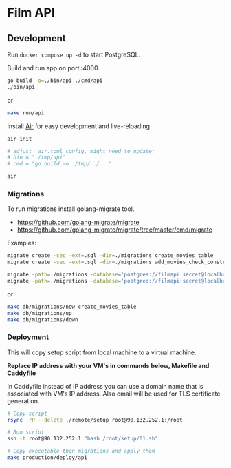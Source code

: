 # Film API

## Development

Run `docker compose up -d` to start PostgreSQL.

Build and run app on port :4000.

```bash
go build -o=./bin/api ./cmd/api
./bin/api
```

or

```bash
make run/api
```

Install [Air](https://github.com/cosmtrek/air) for easy development and live-reloading.

```bash
air init

# adjust .air.toml config, might need to update:
# bin = "./tmp/api"
# cmd = "go build -o ./tmp/ ./..."

air
```

### Migrations

To run migrations install golang-migrate tool.

- https://github.com/golang-migrate/migrate
- https://github.com/golang-migrate/migrate/tree/master/cmd/migrate

Examples:

```bash
migrate create -seq -ext=.sql -dir=./migrations create_movies_table
migrate create -seq -ext=.sql -dir=./migrations add_movies_check_constraints

migrate -path=./migrations -database='postgres://filmapi:secret@localhost/filmapi?sslmode=disable' up
migrate -path=./migrations -database='postgres://filmapi:secret@localhost/filmapi?sslmode=disable' down
```

or

```bash
make db/migrations/new create_movies_table
make db/migrations/up
make db/migrations/down
```

### Deployment

This will copy setup script from local machine to a virtual machine.

__Replace IP address with your VM's in commands below, Makefile and Caddyfile__

In Caddyfile instead of IP address you can use a domain name that is associated with VM's IP address. Also email will be used for TLS certificate generation.

```bash
# Copy script
rsync -rP --delete ./remote/setup root@90.132.252.1:/root

# Run script
ssh -t root@90.132.252.1 "bash /root/setup/01.sh"

# Copy executable then migrations and apply them
make production/deploy/api
```
